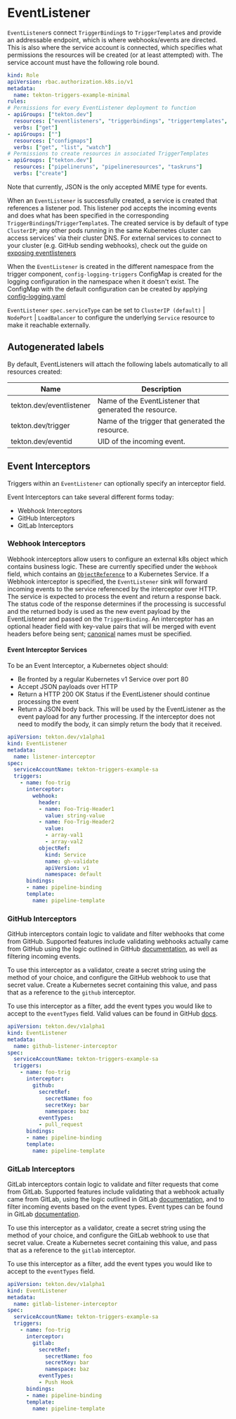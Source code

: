 # EventListener

`EventListener`s connect `TriggerBinding`s to `TriggerTemplate`s and provide an
addressable endpoint, which is where webhooks/events are directed. This is also
where the service account is connected, which specifies what permissions the
resources will be created (or at least attempted) with. The service account must
have the following role bound.

<!-- FILE: examples/role-resources/role.yaml -->

```YAML
kind: Role
apiVersion: rbac.authorization.k8s.io/v1
metadata:
  name: tekton-triggers-example-minimal
rules:
# Permissions for every EventListener deployment to function
- apiGroups: ["tekton.dev"]
  resources: ["eventlisteners", "triggerbindings", "triggertemplates", "tasks", "taskruns"]
  verbs: ["get"]
- apiGroups: [""]
  resources: ["configmaps"]
  verbs: ["get", "list", "watch"]
# Permissions to create resources in associated TriggerTemplates
- apiGroups: ["tekton.dev"]
  resources: ["pipelineruns", "pipelineresources", "taskruns"]
  verbs: ["create"]
```

Note that currently, JSON is the only accepted MIME type for events.

When an `EventListener` is successfully created, a service is created that
references a listener pod. This listener pod accepts the incoming events and
does what has been specified in the corresponding
`TriggerBinding`s/`TriggerTemplate`s. The created service is by default of type
`ClusterIP`; any other pods running in the same Kubernetes cluster can access
services' via their cluster DNS. For external services to connect to your
cluster (e.g. GitHub sending webhooks), check out the guide on
[exposing eventlisteners](./exposing-eventlisteners.md)

When the `EventListener` is created in the different namespace from the trigger
component, `config-logging-triggers` ConfigMap is created for the logging
configuration in the namespace when it doesn't exist. The ConfigMap with the
default configuration can be created by applying
[config-logging.yaml](../config/config-logging.yaml)

`EventListener` `spec.serviceType` can be set to `ClusterIP (default)` |
`NodePort` | `LoadBalancer` to configure the underlying `Service` resource to
make it reachable externally.

## Autogenerated labels

By default, EventListeners will attach the following labels automatically to all
resources created:

| Name                     | Description                                            |
| ------------------------ | ------------------------------------------------------ |
| tekton.dev/eventlistener | Name of the EventListener that generated the resource. |
| tekton.dev/trigger       | Name of the trigger that generated the resource.       |
| tekton.dev/eventid       | UID of the incoming event.                             |

## Event Interceptors

Triggers within an `EventListener` can optionally specify an interceptor field.

Event Interceptors can take several different forms today:

- Webhook Interceptors
- GitHub Interceptors
- GitLab Interceptors

### Webhook Interceptors

Webhook interceptors allow users to configure an external k8s object which
contains business logic. These are currently specified under the `Webhook`
field, which contains an
[`ObjectReference`](https://kubernetes.io/docs/reference/generated/kubernetes-api/v1.12/#objectreference-v1-core)
to a Kubernetes Service. If a Webhook interceptor is specified, the
`EventListener` sink will forward incoming events to the service referenced by
the interceptor over HTTP. The service is expected to process the event and
return a response back. The status code of the response determines if the
processing is successful and the returned body is used as the new event payload
by the EventListener and passed on the `TriggerBinding`. An interceptor has an
optional header field with key-value pairs that will be merged with event
headers before being sent;
[canonical](https://github.com/golang/go/blob/master/src/net/http/header.go#L214)
names must be specified.

#### Event Interceptor Services

To be an Event Interceptor, a Kubernetes object should:

- Be fronted by a regular Kubernetes v1 Service over port 80
- Accept JSON payloads over HTTP
- Return a HTTP 200 OK Status if the EventListener should continue processing
  the event
- Return a JSON body back. This will be used by the EventListener as the event
  payload for any further processing. If the interceptor does not need to modify
  the body, it can simply return the body that it received.

<!-- FILE: examples/eventlisteners/eventlistener-interceptor.yaml -->

```YAML
apiVersion: tekton.dev/v1alpha1
kind: EventListener
metadata:
  name: listener-interceptor
spec:
  serviceAccountName: tekton-triggers-example-sa
  triggers:
    - name: foo-trig
      interceptor:
        webhook:
          header:
          - name: Foo-Trig-Header1
            value: string-value
          - name: Foo-Trig-Header2
            value:
            - array-val1
            - array-val2
          objectRef:
            kind: Service
            name: gh-validate
            apiVersion: v1
            namespace: default
      bindings:
      - name: pipeline-binding
      template:
        name: pipeline-template
```

### GitHub Interceptors

GitHub interceptors contain logic to validate and filter webhooks that come from
GitHub. Supported features include validating webhooks actually came from GitHub
using the logic outlined in GitHub
[documentation](https://developer.github.com/webhooks/securing/), as well as
filtering incoming events.

To use this interceptor as a validator, create a secret string using the method
of your choice, and configure the GitHub webhook to use that secret value.
Create a Kubernetes secret containing this value, and pass that as a reference
to the `github` interceptor.

To use this interceptor as a filter, add the event types you would like to
accept to the `eventTypes` field. Valid values can be found in GitHub
[docs](https://developer.github.com/webhooks/#events).

<!-- FILE: examples/eventlisteners/github-eventlistener-interceptor.yaml -->

```YAML
apiVersion: tekton.dev/v1alpha1
kind: EventListener
metadata:
  name: github-listener-interceptor
spec:
  serviceAccountName: tekton-triggers-example-sa
  triggers:
    - name: foo-trig
      interceptor:
        github:
          secretRef:
            secretName: foo
            secretKey: bar
            namespace: baz
          eventTypes:
          - pull_request
      bindings:
      - name: pipeline-binding
      template:
        name: pipeline-template
```

### GitLab Interceptors

GitLab interceptors contain logic to validate and filter requests that come from
GitLab. Supported features include validating that a webhook actually came from
GitLab, using the logic outlined in GitLab
[documentation](https://docs.gitlab.com/ee/user/project/integrations/webhooks.html),
and to filter incoming events based on the event types. Event types can be found
in GitLab
[documentation](https://docs.gitlab.com/ee/user/project/integrations/webhooks.html#events).

To use this interceptor as a validator, create a secret string using the method
of your choice, and configure the GitLab webhook to use that secret value.
Create a Kubernetes secret containing this value, and pass that as a reference
to the `gitlab` interceptor.

To use this interceptor as a filter, add the event types you would like to
accept to the `eventTypes` field.

<!-- FILE: examples/eventlisteners/gitlab-eventlistener-interceptor.yaml -->

```YAML
apiVersion: tekton.dev/v1alpha1
kind: EventListener
metadata:
  name: gitlab-listener-interceptor
spec:
  serviceAccountName: tekton-triggers-example-sa
  triggers:
    - name: foo-trig
      interceptor:
        gitlab:
          secretRef:
            secretName: foo
            secretKey: bar
            namespace: baz
          eventTypes:
          - Push Hook
      bindings:
      - name: pipeline-binding
      template:
        name: pipeline-template
```
